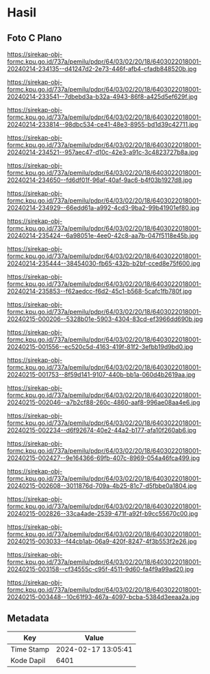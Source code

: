 # Hasil

## Foto C Plano

https://sirekap-obj-formc.kpu.go.id/737a/pemilu/pdpr/64/03/02/20/18/6403022018001-20240214-234135--d41247d2-2e73-446f-afb4-cfadb848520b.jpg

https://sirekap-obj-formc.kpu.go.id/737a/pemilu/pdpr/64/03/02/20/18/6403022018001-20240214-233541--7dbebd3a-b32a-4943-86f8-a425d5ef629f.jpg

https://sirekap-obj-formc.kpu.go.id/737a/pemilu/pdpr/64/03/02/20/18/6403022018001-20240214-233814--98dbc534-ce41-48e3-8955-bd1d39c42711.jpg

https://sirekap-obj-formc.kpu.go.id/737a/pemilu/pdpr/64/03/02/20/18/6403022018001-20240214-234521--957aec47-d10c-42e3-a91c-3c4823727b8a.jpg

https://sirekap-obj-formc.kpu.go.id/737a/pemilu/pdpr/64/03/02/20/18/6403022018001-20240214-234650--fd6df01f-96af-40af-9ac6-b4f03b1927d8.jpg

https://sirekap-obj-formc.kpu.go.id/737a/pemilu/pdpr/64/03/02/20/18/6403022018001-20240214-234929--66edd61a-a992-4cd3-9ba2-99b41901ef80.jpg

https://sirekap-obj-formc.kpu.go.id/737a/pemilu/pdpr/64/03/02/20/18/6403022018001-20240214-235424--6a98051e-4ee0-42c8-aa7b-047f5118e45b.jpg

https://sirekap-obj-formc.kpu.go.id/737a/pemilu/pdpr/64/03/02/20/18/6403022018001-20240214-235444--38454030-fb65-432b-b2bf-cced8e75f600.jpg

https://sirekap-obj-formc.kpu.go.id/737a/pemilu/pdpr/64/03/02/20/18/6403022018001-20240214-235853--f62aedcc-f6d2-45c1-b568-5cafc1fb780f.jpg

https://sirekap-obj-formc.kpu.go.id/737a/pemilu/pdpr/64/03/02/20/18/6403022018001-20240215-000206--5328b01e-5903-4304-83cd-ef3966dd690b.jpg

https://sirekap-obj-formc.kpu.go.id/737a/pemilu/pdpr/64/03/02/20/18/6403022018001-20240215-001556--ec520c5d-4163-419f-81f2-3efbb19d9bd0.jpg

https://sirekap-obj-formc.kpu.go.id/737a/pemilu/pdpr/64/03/02/20/18/6403022018001-20240215-001753--8f59d141-9107-440b-bb1a-060d4b2619aa.jpg

https://sirekap-obj-formc.kpu.go.id/737a/pemilu/pdpr/64/03/02/20/18/6403022018001-20240215-002046--a7b2cf88-260c-4860-aaf8-996ae08aa4e6.jpg

https://sirekap-obj-formc.kpu.go.id/737a/pemilu/pdpr/64/03/02/20/18/6403022018001-20240215-002234--d6f92674-40e2-44a2-b177-afa10f260ab6.jpg

https://sirekap-obj-formc.kpu.go.id/737a/pemilu/pdpr/64/03/02/20/18/6403022018001-20240215-002427--9e164366-69fb-407c-8969-054a46fca499.jpg

https://sirekap-obj-formc.kpu.go.id/737a/pemilu/pdpr/64/03/02/20/18/6403022018001-20240215-002608--3011876d-709a-4b25-81c7-d5fbbe0a1804.jpg

https://sirekap-obj-formc.kpu.go.id/737a/pemilu/pdpr/64/03/02/20/18/6403022018001-20240215-002826--33ca4ade-2539-471f-a92f-b9cc55670c00.jpg

https://sirekap-obj-formc.kpu.go.id/737a/pemilu/pdpr/64/03/02/20/18/6403022018001-20240215-003033--f44cb1ab-06a9-420f-8247-4f3b553f2e26.jpg

https://sirekap-obj-formc.kpu.go.id/737a/pemilu/pdpr/64/03/02/20/18/6403022018001-20240215-003158--cf34555c-c95f-4511-9d60-fa4f9a99ad20.jpg

https://sirekap-obj-formc.kpu.go.id/737a/pemilu/pdpr/64/03/02/20/18/6403022018001-20240215-003448--10c61f93-467a-4097-bcba-5384d3eeaa2a.jpg


## Metadata

| Key        | Value               |
| ---------- | ------------------- |
| Time Stamp | 2024-02-17 13:05:41 |
| Kode Dapil | 6401                |



